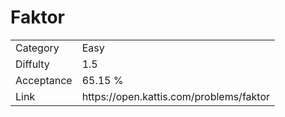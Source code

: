 # Faktor

<table>
    <tr>
        <td>Category</td>
        <td>Easy</td>
    </tr>
    <tr>
        <td>Diffulty</td>
        <td>1.5</td>
    </tr>
    <tr>
        <td>Acceptance</td>
        <td>65.15 %</td>
    </tr>
    <tr>
        <td>Link</td>
        <td>https://open.kattis.com/problems/faktor</td>
    </tr>
</table>